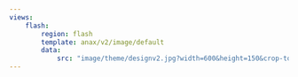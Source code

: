 ```yaml
---
views:
    flash:
        region: flash
        template: anax/v2/image/default
        data:
            src: "image/theme/designv2.jpg?width=600&height=150&crop-to-fit&area=0,0,30,0"
---
```

